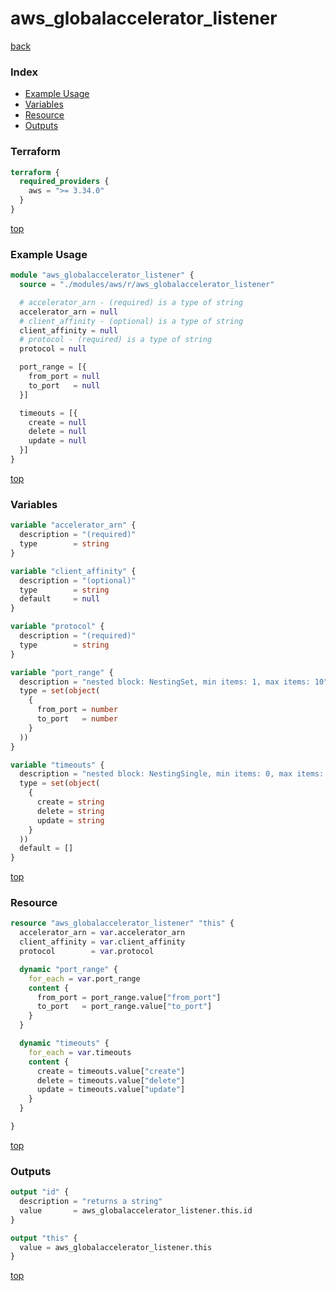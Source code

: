 # aws_globalaccelerator_listener

[back](../aws.md)

### Index

- [Example Usage](#example-usage)
- [Variables](#variables)
- [Resource](#resource)
- [Outputs](#outputs)

### Terraform

```terraform
terraform {
  required_providers {
    aws = ">= 3.34.0"
  }
}
```

[top](#index)

### Example Usage

```terraform
module "aws_globalaccelerator_listener" {
  source = "./modules/aws/r/aws_globalaccelerator_listener"

  # accelerator_arn - (required) is a type of string
  accelerator_arn = null
  # client_affinity - (optional) is a type of string
  client_affinity = null
  # protocol - (required) is a type of string
  protocol = null

  port_range = [{
    from_port = null
    to_port   = null
  }]

  timeouts = [{
    create = null
    delete = null
    update = null
  }]
}
```

[top](#index)

### Variables

```terraform
variable "accelerator_arn" {
  description = "(required)"
  type        = string
}

variable "client_affinity" {
  description = "(optional)"
  type        = string
  default     = null
}

variable "protocol" {
  description = "(required)"
  type        = string
}

variable "port_range" {
  description = "nested block: NestingSet, min items: 1, max items: 10"
  type = set(object(
    {
      from_port = number
      to_port   = number
    }
  ))
}

variable "timeouts" {
  description = "nested block: NestingSingle, min items: 0, max items: 0"
  type = set(object(
    {
      create = string
      delete = string
      update = string
    }
  ))
  default = []
}
```

[top](#index)

### Resource

```terraform
resource "aws_globalaccelerator_listener" "this" {
  accelerator_arn = var.accelerator_arn
  client_affinity = var.client_affinity
  protocol        = var.protocol

  dynamic "port_range" {
    for_each = var.port_range
    content {
      from_port = port_range.value["from_port"]
      to_port   = port_range.value["to_port"]
    }
  }

  dynamic "timeouts" {
    for_each = var.timeouts
    content {
      create = timeouts.value["create"]
      delete = timeouts.value["delete"]
      update = timeouts.value["update"]
    }
  }

}
```

[top](#index)

### Outputs

```terraform
output "id" {
  description = "returns a string"
  value       = aws_globalaccelerator_listener.this.id
}

output "this" {
  value = aws_globalaccelerator_listener.this
}
```

[top](#index)
